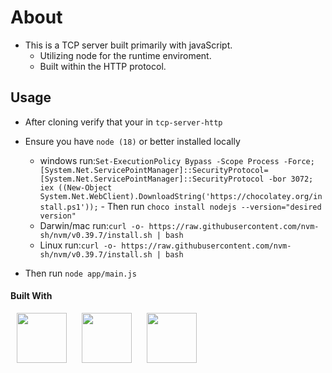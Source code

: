 # About

- This is a TCP server built primarily with javaScript.
  - Utilizing node for the runtime enviroment.
  - Built within the HTTP protocol.

## Usage

- After cloning verify that your in `tcp-server-http`
- Ensure you have `node (18)` or better installed locally

  - windows run:`Set-ExecutionPolicy Bypass -Scope Process -Force;[System.Net.ServicePointManager]::SecurityProtocol= [System.Net.ServicePointManager]::SecurityProtocol -bor 3072;
iex ((New-Object System.Net.WebClient).DownloadString('https://chocolatey.org/install.ps1'));` - Then run `choco install nodejs --version="desired version"`
  - Darwin/mac run:`curl -o- https://raw.githubusercontent.com/nvm-sh/nvm/v0.39.7/install.sh | bash`
  - Linux run:`curl -o- https://raw.githubusercontent.com/nvm-sh/nvm/v0.39.7/install.sh | bash`

- Then run `node app/main.js`

#### Built With

<p> 
<img src="https://cdn.jsdelivr.net/gh/devicons/devicon@latest/icons/bash/bash-original.svg" height="80" width="80" hspace="10px" />
<img src="https://cdn.jsdelivr.net/gh/devicons/devicon@latest/icons/nodejs/nodejs-original-wordmark.svg" height="80" width="80" hspace="10px" />
<img src="https://cdn.jsdelivr.net/gh/devicons/devicon@latest/icons/javascript/javascript-plain.svg" height="80" width="80" hspace="10px" />
</p>
